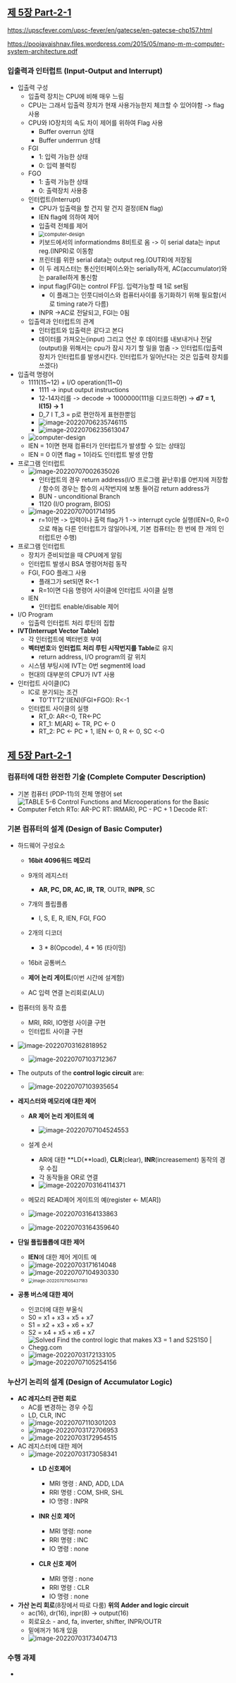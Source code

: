## [제 5장 Part-2-1](https://www.youtube.com/watch?v=eoswnrO_v9g&list=PLc8fQ-m7b1hCHTT7VH2oo0Ng7Et096dYc&index=12)

https://upscfever.com/upsc-fever/en/gatecse/en-gatecse-chp157.html

https://poojavaishnav.files.wordpress.com/2015/05/mano-m-m-computer-system-architecture.pdf

### 입출력과 인터럽트 (Input-Output and Interrupt)

- 입출력 구성
  - 입출력 장치는 CPU에 비해 매우 느림
  - CPU는 그래서 입출력 장치가 현재 사용가능한지 체크할 수 있어야함 -> flag 사용
  - CPU와 IO장치의 속도 차이 제어를 위하여 Flag 사용
    - Buffer overrun 상태
    - Buffer underrrun 상태
  - FGI
    - 1: 입력 가능한 상태
    - 0: 입력 블럭킹
  - FGO
    - 1: 출력 가능한 상태
    - 0: 출력장치 사용중
  - 인터럽트(Interrupt)
    - CPU가 입출력을 할 건지 말 건지 결정(IEN flag)
    - IEN flag에 의하여 제어
    - 입출력 전체를 제어
    - <img src="5장-기본-컴퓨터의-구조와-설계-Part2.assets/computer-design16.png" alt="computer-design" style="zoom:80%;" />
    - 키보드에서의 informationdms 8비트로 옴 -> 이 serial data는 input reg.(INPR)로 이동함
    - 프린터를 위한 serial data는 output reg.(OUTR)에 저장됨
    - 이 두 레지스터는 통신인터페이스와는 serially하게, AC(accumulator)와는 parallel하게 통신함
    - input flag(FGI)는 control FF임. 입력가능할 때 1로 set됨
      - 이 플래그는 인풋디바이스와 컴퓨터사이를 동기화하기 위해 필요함(서로 timing rate가 다름)
    - INPR ->AC로 전달되고, FGI는 0됨
  - 입출력과 인터럽트의 관계
    - 인터럽트와 입출력은 같다고 본다
    - 데이터를 가져오는(input) 그리고 연산 후 데이터를 내보내거나 전달(output)을 위해서는 cpu가 잠시 자기 할 일을 멈춤 -> 인터럽트(입출력 장치가 인터럽트를 발생시킨다. 인터럽트가 일어난다는 것은 입출력 장치를 쓰겠다)
- 입출력 명령어
  - 1111(15~12) + I/O operation(11~0)
    - 1111 -> input output instructions
    - 12-14자리를 -> decode  -> 1000000(111을 디코드하면) -> **d7 = 1,** **I(15) -> 1**
    - D_7 I T_3 = p로 편안하게 표현한뿐임
    - ![image-20220706235746115](5장-기본-컴퓨터의-구조와-설계-Part2.assets/image-20220706235746115.png)
    - ![image-20220706235613047](5장-기본-컴퓨터의-구조와-설계-Part2.assets/image-20220706235613047.png)
  - ![computer-design](5장-기본-컴퓨터의-구조와-설계-Part2.assets/computer-design17.png)
  - IEN = 1이면 현재 컴퓨터가 인터럽트가 발생할 수 있는 상태임
  - IEN = 0 이면 flag = 1이라도 인터럽트 발생 안함
- 프로그램 인터럽트
  - ![image-20220707002635026](5장-기본-컴퓨터의-구조와-설계-Part2.assets/image-20220707002635026.png)
    - 인터럽트의 경우 return address(I/O 프로그램 끝난후)를 0번지에 저장함 / 함수의 경우는 함수의 시작번지에 보통 들어감 return address가
    - BUN - unconditional Branch
    - 1120 (I/O program, BIOS)
  - ![image-20220707001714195](5장-기본-컴퓨터의-구조와-설계-Part2.assets/image-20220707001714195.png)
    - r=1이면 -> 입력이나 출력 flag가 1 -> interrupt cycle 실행(IEN=0, R=0으로 해놈 다른 인터럽트가 않일어나게, 기본 컴퓨터는 한 번에 한 개의 인터럽트만 수행)
- 프로그램 인터럽트
  - 장치가 준비되었을 때 CPU에게 알림
  - 인터럽트 발생시 BSA 명령어처럼 동작
  - FGI, FGO 플래그 사용
    - 플래그가 set되면 R<-1
    - R=1이면 다음 명령어 사이클에 인터럽트 사이클 실행
  - IEN
    - 인터럽트 enable/disable 제어
- I/O Program
  - 입출력 인터럽트 처리 루틴의 집합
- **IVT(Interrupt Vector Table)**
  - 각 인터럽트에 벡터번호 부여
  - **벡터번호**와 **인터럽트 처리 루틴 시작번지를 Table**로 유지
    - return address, I/O program의 갈 위치
  - 시스템 부팅시에 IVT는 0번 segment에 load
  - 현대의 대부분의 CPU가 IVT 사용
- 인터럽트 사이클(IC)
  - IC로 분기되는 조건
    - T0'T1'T2'(IEN)(FGI+FGO): R<-1
  - 인터럽트 사이클의 실행
    - RT_0: AR<-0, TR<-PC
    - RT_1: M[AR] <- TR, PC <- 0
    - RT_2: PC <- PC + 1, IEN <- 0, R <- 0, SC <-0

## [제 5장 Part-2-1](https://www.youtube.com/watch?v=zQuOYWLbCI4&list=PLc8fQ-m7b1hCHTT7VH2oo0Ng7Et096dYc&index=13)

### 컴퓨터에 대한 완전한 기술 (Complete Computer Description)

- 기본 컴퓨터 (PDP-11)의 전체 명령어 set
- ![TABLE 5-6 Control Functions and Microoperations for the Basic Computer Fetch RTo: AR-PC RT: IRMAR), PC - PC + 1 Decode RT:](5장-기본-컴퓨터의-구조와-설계-Part2.assets/phpftmy9C.png)

### 기본 컴퓨터의 설계 (Design of Basic Computer)

- 하드웨어 구성요소
  - **16bit 4096워드 메모리**
  - 9개의 레지스터
    - **AR, PC, DR, AC, IR, TR**, OUTR, **INPR**, SC

  - 7개의 플립플롭
    - I, S, E, R, IEN, FGI, FGO

  - 2개의 디코더
    - 3 * 8(Opcode), 4 * 16 (타이밍)

  - 16bit 공통버스
  - **제어 논리 게이트**(이번 시간에 설계함)
  - AC 입력 연결 논리회로(ALU)
- 컴퓨터의 동작 흐름
  - MRI, RRI, IO명령 사이클 구현
  - 인터럽트 사이클 구현
- ![image-20220703162818952](5장-기본-컴퓨터의-구조와-설계-Part2.assets/image-20220703162818952.png)
  - ![image-20220707103712367](5장-기본-컴퓨터의-구조와-설계-Part2.assets/image-20220707103712367.png)

- The outputs of the **control logic circuit** are:
  - ![image-20220707103935654](5장-기본-컴퓨터의-구조와-설계-Part2.assets/image-20220707103935654.png)
- **레지스터와 메모리에 대한 제어**
  - **AR 제어 논리 게이트의 예**
    - ![image-20220707104524553](5장-기본-컴퓨터의-구조와-설계-Part2.assets/image-20220707104524553.png)

  - 설계 순서
    - AR에 대한 **LD(**load), **CLR**(clear), **INR**(increasement) 동작의 경우 수집
    - 각 동작들을 OR로 연결
    - ![image-20220703164114371](5장-기본-컴퓨터의-구조와-설계-Part2.assets/image-20220703164114371.png)

  - 메모리 READ제어 게이트의 예(register <- M[AR])
  - ![image-20220703164133863](5장-기본-컴퓨터의-구조와-설계-Part2.assets/image-20220703164133863.png)
  - ![image-20220703164359640](5장-기본-컴퓨터의-구조와-설계-Part2.assets/image-20220703164359640.png)
- **단일 플립플롭에 대한 제어**
  - **IEN**에 대한 제어 게이트 예
  - ![image-20220703171614048](5장-기본-컴퓨터의-구조와-설계-Part2.assets/image-20220703171614048.png)
  - ![image-20220707104930330](5장-기본-컴퓨터의-구조와-설계-Part2.assets/image-20220707104930330.png)
  - <img src="5장-기본-컴퓨터의-구조와-설계-Part2.assets/image-20220707105437183.png" alt="image-20220707105437183" style="zoom:67%;" />
- **공통 버스에 대한 제어**
  - 인코더에 대한 부울식
  - S0 = x1 + x3 + x5 + x7
  - S1 = x2 + x3 + x6 + x7
  - S2 = x4 + x5 + x6 + x7
  - ![Solved Find the control logic that makes X3 = 1 and S2S1S0 | Chegg.com](5장-기본-컴퓨터의-구조와-설계-Part2.assets/phpnwtk99.png)
  - ![image-20220703172133105](5장-기본-컴퓨터의-구조와-설계-Part2.assets/image-20220703172133105.png)
  - ![image-20220707105254156](5장-기본-컴퓨터의-구조와-설계-Part2.assets/image-20220707105254156.png)


### 누산기 논리의 설계 (Design of Accumulator Logic)

- **AC 레지스터 관련 회로**
  - AC를 변경하는 경우 수집
  - LD, CLR, INC
  - ![image-20220707110301203](5장-기본-컴퓨터의-구조와-설계-Part2.assets/image-20220707110301203.png)
  - ![image-20220703172706953](5장-기본-컴퓨터의-구조와-설계-Part2.assets/image-20220703172706953.png)
  - ![image-20220703172954515](5장-기본-컴퓨터의-구조와-설계-Part2.assets/image-20220703172954515.png)
- AC 레지스터에 대한 제어
  - ![image-20220703173058341](5장-기본-컴퓨터의-구조와-설계-Part2.assets/image-20220703173058341.png)
    - **LD 신호제어**
      - MRI 명령 : AND, ADD, LDA
      - RRI 명령 : COM, SHR, SHL
      - IO 명령 : INPR

    - **INR 신호 제어**
      - MRI 명령: none
      - RRI 명령 : INC
      - IO 명령 : none

    - **CLR 신호 제어**
      - MRI 명령 : none
      - RRI 명령 : CLR
      - IO 명령 : none
- **가산 논리 회로**(8장에서 따로 다룸) **위의 Adder and logic circuit**
  - ac(16), dr(16), inpr(8) -> output(16)
  - 회로요소 - and, fa, inverter, shifter, INPR/OUTR
  - 밑에꺼가 16개 있음
  - ![image-20220703173404713](5장-기본-컴퓨터의-구조와-설계-Part2.assets/image-20220703173404713.png)
  



### 수행 과제

- 